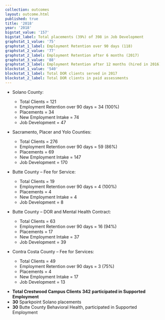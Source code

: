 ```yaml
---
collection: outcomes
layout: outcome.html
published: true
title: '2018'
year: '2018'
bigstat_value: '157'
bigstat_label: Total placements (39%) of 398 in Job Development
graphstat_1_value: '75'
graphstat_1_label: Employment Retention over 90 days (118)
graphstat_2_value: '77'
graphstat_2_label: Employment Retention after 6 months (2017)
graphstat_3_value: '88'
graphstat_3_label: Employment Retention after 12 months (hired in 2016)
blockstat_1_value: '540'
blockstat_1_label: Total DOR clients served in 2017
blockstat_2_label: Total DOR clients in paid assessments
---
```

* Solano County:
  - Total Clients = 121
  - Employment Retention over 90 days = 34 (100%)
  - Placements = 34
  - New Employment Intake = 74
  - Job Development = 47

* Sacramento, Placer and Yolo Counties:
  - Total Clients = 276
  - Employment Retention over 90 days = 59 (86%)
  - Placements = 69
  - New Employment Intake = 147
  - Job Development = 170

* Butte County – Fee for Service:
  - Total Clients = 19
  - Employment Retention over 90 days = 4 (100%)
  - Placements = 4
  - New Employment Intake = 4
  - Job Development = 8

* Butte County – DOR and Mental Health Contract:
  - Total Clients = 63
  - Employment Retention over 90 days = 16 (94%)
  - Placements = 17
  - New Employment Intake = 37
  - Job Development = 39

* Contra Costa County – Fee for Services:
  - Total Clients = 49
  - Employment Retention over 90 days = 3 (75%)
  - Placements = 4
  - New Employment Intake = 17
  - Job Development = 13


- **Total Crestwood Campus Clients** **342** **participated in Supported Employment**
- **30** Sparkpoint Solano placements
- **30** Butte County Behavioral Health, participated in Supported Employment
